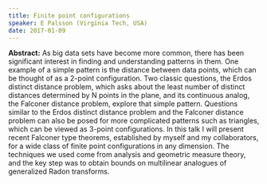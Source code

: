 ```yaml
---
title: Finite point configurations
speaker: E Palsson (Virginia Tech, USA)
date: 2017-01-09
---
```


**Abstract:**
As big data sets have become more common, there has been significant
interest in finding and understanding patterns in them. One example of a
simple pattern is the distance between data points, which can be thought of
as a 2-point configuration. Two classic questions, the Erdos distinct
distance problem, which asks about the least number of distinct distances
determined by N points in the plane, and its continuous analog, the
Falconer distance problem, explore that simple pattern. Questions similar
to the Erdos distinct distance problem and the Falconer distance problem
can also be posed for more complicated patterns such as triangles, which
can be viewed as 3-point configurations. In this talk I will present recent
Falconer type theorems, established by myself and my collaborators, for a
wide class of finite point configurations in any dimension. The techniques
we used come from analysis and geometric measure theory, and the key step
was to obtain bounds on multilinear analogues of generalized Radon
transforms.

